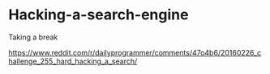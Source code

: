 # Hacking-a-search-engine
Taking a break

https://www.reddit.com/r/dailyprogrammer/comments/47o4b6/20160226_challenge_255_hard_hacking_a_search/
